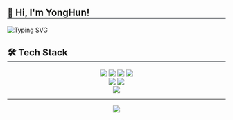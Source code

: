
<h2 style="border-bottom: 1px solid #21262d;"> 👋 Hi, I'm YongHun! </h2>  

<p>
  <picture>
    <source media="(prefers-color-scheme: dark)" srcset="https://readme-typing-svg.demolab.com?font=Fira+Code&size=20&pause=1000&color=E6EDF3&center=true&vCenter=true&width=600&lines=Swiftly+solving+problems+-+iOS+Developer" />
    <img src="https://readme-typing-svg.demolab.com?font=Fira+Code&size=20&pause=1000&color=000000&center=true&vCenter=true&width=600&lines=Swiftly+solving+problems+-+iOS+Developer" alt="Typing SVG" />
  </picture>
</p>

<h2 style="border-bottom: 1px solid #21262d;"> 🛠️ Tech Stack </h2> 

<div align="center">
  <img src="https://img.shields.io/badge/Xcode-147EFB?style=for-the-badge&logo=xcode&logoColor=white" />
  <img src="https://img.shields.io/badge/Swift-FA7343?style=for-the-badge&logo=swift&logoColor=white" />
  <img src="https://img.shields.io/badge/Tuist-7952B3?style=for-the-badge&logoColor=white" />
  <img src="https://img.shields.io/badge/CoreML-000000?style=for-the-badge&logo=apple&logoColor=white" />
</div>

<div align="center">
  <img src="https://img.shields.io/badge/Android%20Studio-3DDC84?style=for-the-badge&logo=androidstudio&logoColor=white" />
  <img src="https://img.shields.io/badge/Kotlin-7F52FF?style=for-the-badge&logo=kotlin&logoColor=white" />
</div>

<div align="center">
  <img src="https://img.shields.io/badge/Firebase-FFCA28?style=for-the-badge&logo=firebase&logoColor=black" />
</div>

---

<div align="center"> 
  <img src="https://github-readme-stats.vercel.app/api?username=HunCY5&show_icons=true&count_private=true&hide_border=true&bg_color=60,147efb,fa7343&title_color=f0f0f0&text_color=f0f0f0&icon_color=FA7343" />
</div>
